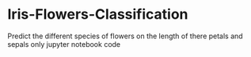 # Iris-Flowers-Classification
Predict the different species of flowers on the length of there petals and sepals only jupyter notebook code
